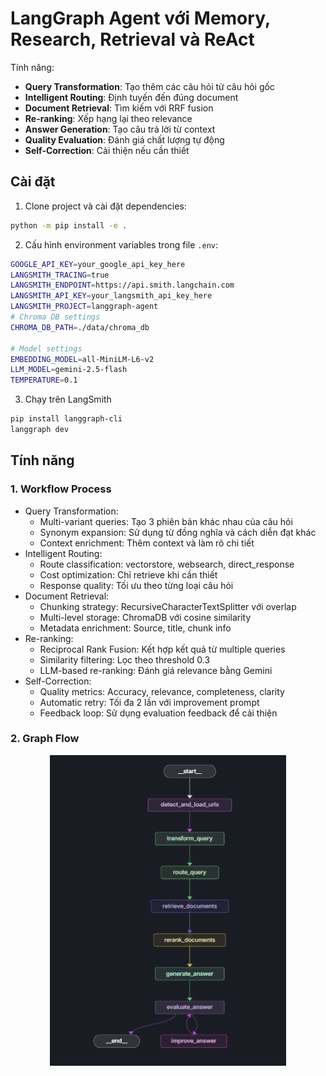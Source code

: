 # LangGraph Agent với Memory, Research, Retrieval và ReAct

Tính năng:
- **Query Transformation**: Tạo thêm các câu hỏi từ câu hỏi gốc
- **Intelligent Routing**: Định tuyến đến đúng document
- **Document Retrieval**: Tìm kiếm với RRF fusion
- **Re-ranking**: Xếp hạng lại theo relevance
- **Answer Generation**: Tạo câu trả lời từ context
- **Quality Evaluation**: Đánh giá chất lượng tự động
- **Self-Correction**: Cải thiện nếu cần thiết

## Cài đặt

1. Clone project và cài đặt dependencies:
```bash
python -m pip install -e .
```

2. Cấu hình environment variables trong file `.env`:
```bash
GOOGLE_API_KEY=your_google_api_key_here
LANGSMITH_TRACING=true
LANGSMITH_ENDPOINT=https://api.smith.langchain.com
LANGSMITH_API_KEY=your_langsmith_api_key_here
LANGSMITH_PROJECT=langgraph-agent
# Chroma DB settings
CHROMA_DB_PATH=./data/chroma_db

# Model settings
EMBEDDING_MODEL=all-MiniLM-L6-v2
LLM_MODEL=gemini-2.5-flash
TEMPERATURE=0.1
```

3. Chạy trên LangSmith
```bash
pip install langgraph-cli
langgraph dev
```

## Tính năng

### 1. Workflow Process

- Query Transformation:
  - Multi-variant queries: Tạo 3 phiên bản khác nhau của câu hỏi
  - Synonym expansion: Sử dụng từ đồng nghĩa và cách diễn đạt khác
  - Context enrichment: Thêm context và làm rõ chi tiết
- Intelligent Routing: 
  - Route classification: vectorstore, websearch, direct_response
  - Cost optimization: Chỉ retrieve khi cần thiết
  - Response quality: Tối ưu theo từng loại câu hỏi
- Document Retrieval:
  - Chunking strategy: RecursiveCharacterTextSplitter với overlap
  - Multi-level storage: ChromaDB với cosine similarity
  - Metadata enrichment: Source, title, chunk info
- Re-ranking: 
  - Reciprocal Rank Fusion: Kết hợp kết quả từ multiple queries
  - Similarity filtering: Lọc theo threshold 0.3
  - LLM-based re-ranking: Đánh giá relevance bằng Gemini
- Self-Correction:
  - Quality metrics: Accuracy, relevance, completeness, clarity
  - Automatic retry: Tối đa 2 lần với improvement prompt
  - Feedback loop: Sử dụng evaluation feedback để cải thiện

### 2. Graph Flow
<div align="center">
  <img src="./static/studio_ui.png" alt="Graph view in LangGraph studio UI" width="75%" />
</div>